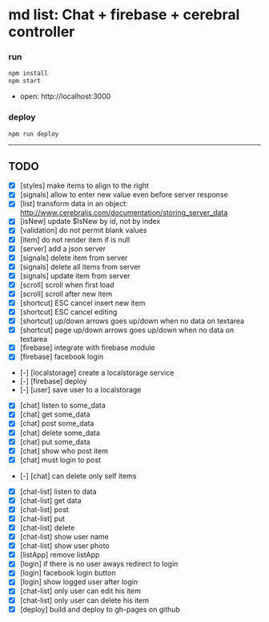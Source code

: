 # md list: Chat + firebase + cerebral controller

### run

```sh
npm install
npm start
```

- open: http://localhost:3000

### deploy

```sh
npm run deploy
```

---------

## TODO

- [x] [styles] make items to align to the right
- [x] [signals] allow to enter new value even before server response
- [x] [list] transform data in an object: http://www.cerebraljs.com/documentation/storing_server_data
- [x] [isNew] update $IsNew by id, not by index
- [x] [validation] do not permit blank values
- [x] [item] do not render item if is null
- [x] [server] add a json server
- [x] [signals] delete item from server
- [x] [signals] delete all items from server
- [x] [signals] update item from server
- [x] [scroll] scroll when first load
- [x] [scroll] scroll after new item
- [x] [shortcut] ESC cancel insert new item
- [x] [shortcut] ESC cancel editing
- [x] [shortcut] up/down arrows goes up/down when no data on textarea
- [x] [shortcut] page up/down arrows goes up/down when no data on textarea
- [x] [firebase] integrate with firebase module
- [x] [firebase] facebook login
- [-] [localstorage] create a localstorage service
- [-] [firebase] deploy
- [-] [user] save user to a localstorage
- [x] [chat] listen to some_data
- [x] [chat] get some_data
- [x] [chat] post some_data
- [x] [chat] delete some_data
- [x] [chat] put some_data
- [x] [chat] show who post item
- [x] [chat] must login to post
- [-] [chat] can delete only self items
- [x] [chat-list] listen to data
- [x] [chat-list] get data
- [x] [chat-list] post
- [x] [chat-list] put
- [x] [chat-list] delete
- [x] [chat-list] show user name
- [x] [chat-list] show user photo
- [x] [listApp] remove listApp
- [x] [login] if there is no user aways redirect to login
- [x] [login] facebook login button
- [x] [login] show logged user after login
- [x] [chat-list] only user can edit his item
- [x] [chat-list] only user can delete his item
- [x] [deploy] build and deploy to gh-pages on github
